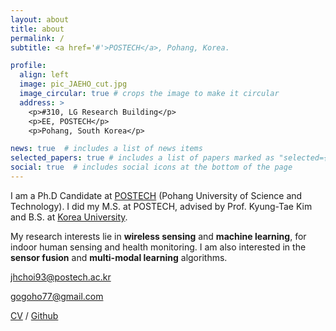 ```yaml
---
layout: about
title: about
permalink: /
subtitle: <a href='#'>POSTECH</a>, Pohang, Korea.

profile:
  align: left
  image: pic_JAEHO_cut.jpg
  image_circular: true # crops the image to make it circular
  address: >
    <p>#310, LG Research Building</p>
    <p>EE, POSTECH</p>
    <p>Pohang, South Korea</p>

news: true  # includes a list of news items
selected_papers: true # includes a list of papers marked as "selected={true}"
social: true  # includes social icons at the bottom of the page
---
```


I am a Ph.D Candidate at [POSTECH](https://www.topuniversities.com/universities/pohang-university-science-technology-postech) (Pohang University of Science and Technology). I did my M.S. at POSTECH, advised by Prof. Kyung-Tae Kim and B.S. at [Korea University](https://www.topuniversities.com/universities/korea-university). 

My research interests lie in **wireless sensing** and **machine learning**, for indoor human sensing and health monitoring. I am also interested in the **sensor fusion** and **multi-modal learning** algorithms.

<jhchoi93@postech.ac.kr>

<gogoho77@gmail.com>

[CV](https://jhchoi93.github.io/assets/pdf/CV_Jae-Ho-Choi.pdf) / [Github](https://github.com/gogoho88)